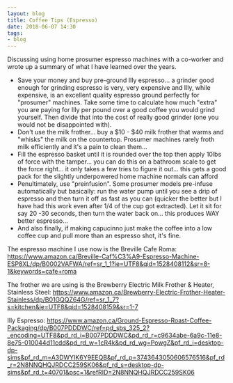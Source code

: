 ```yaml
---
layout: blog
title: Coffee Tips (Espresso)
date: 2018-06-07 14:30
tags:
- blog 
---
```

Discussing using home prosumer espresso machines with a co-worker and wrote up a summary of what I have learned over the years.

   - Save your money and buy pre-ground Illy espresso... a grinder good enough for grinding espresso is very, very expensive and Illy, while expensive, is an excellent quality espresso ground perfectly for "prosumer" machines. Take some time to calculate how much "extra" you are paying for Illy per pound over a good coffee you would grind yourself. Then divide that into the cost of really good grinder (one you would not be disappointed with). 
   - Don't use the milk frother... buy a $10 - $40 milk frother that warms and "whisks" the milk on the countertop. Prosumer machines rarely froth milk efficiently and it's a pain to clean them...
   - Fill the espresso basket until it is rounded over the top then apply 10lbs of force with the tamper... you can do this on a bathroom scale to get the force right... it only takes a few tries to figure it out... this gets a good pack for the slightly underpowered home machine normals can afford
   - Penultimately, use "preinfusion". Some prosumer models pre-infuse automatically but basically: run the water pump until you see a drip of espresso and then turn it off as fast as you can (quicker the better but I have had this work even after 1/4 of the cup got extracted). Let it sit for say 20 -30 seconds, then turn the water back on... this produces WAY better espresso...
   - And also finally, if making capucinno just make the coffee into a low coffee cup and pull more than an espresso shot, it's fine.

The espresso machine I use now is the Breville Cafe Roma: https://www.amazon.ca/Breville-Caf%C3%A9-Espresso-Machine-ESP8XL/dp/B0002VAFWA/ref=sr_1_1?ie=UTF8&qid=1528408112&sr=8-1&keywords=cafe+roma

The frother we are using is the Brewberry Electric Milk Frother & Heater, Stainless Steel: https://www.amazon.ca/Brewberry-Electric-Frother-Heater-Stainless/dp/B01GQQZ64G/ref=sr_1_7?s=kitchen&ie=UTF8&qid=1528408159&sr=1-7

Illy Espresso: https://www.amazon.ca/Ground-Espresso-Roast-Coffee-Packaging/dp/B007PDDDWC/ref=pd_sbs_325_2?_encoding=UTF8&pd_rd_i=B007PDDDWC&pd_rd_r=c9634abe-6a9c-11e8-8e75-010044d11cdd&pd_rd_w=1cR4k&pd_rd_wg=PowgZ&pf_rd_i=desktop-dp-sims&pf_rd_m=A3DWYIK6Y9EEQB&pf_rd_p=3743643050606576516&pf_rd_r=2N8NNQHQJRDCC259SK06&pf_rd_s=desktop-dp-sims&pf_rd_t=40701&psc=1&refRID=2N8NNQHQJRDCC259SK06


